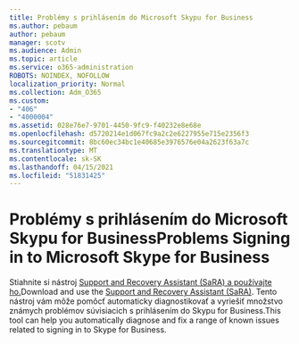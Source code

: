 ```yaml
---
title: Problémy s prihlásením do Microsoft Skypu for Business
ms.author: pebaum
author: pebaum
manager: scotv
ms.audience: Admin
ms.topic: article
ms.service: o365-administration
ROBOTS: NOINDEX, NOFOLLOW
localization_priority: Normal
ms.collection: Adm_O365
ms.custom:
- "406"
- "4000004"
ms.assetid: 028e76e7-9701-4450-9fc9-f40232e8e68e
ms.openlocfilehash: d5720214e1d067fc9a2c2e6227955e715e2356f3
ms.sourcegitcommit: 8bc60ec34bc1e40685e3976576e04a2623f63a7c
ms.translationtype: MT
ms.contentlocale: sk-SK
ms.lasthandoff: 04/15/2021
ms.locfileid: "51831425"
---
```

# <a name="problems-signing-in-to-microsoft-skype-for-business"></a><span data-ttu-id="296c0-102">Problémy s prihlásením do Microsoft Skypu for Business</span><span class="sxs-lookup"><span data-stu-id="296c0-102">Problems Signing in to Microsoft Skype for Business</span></span>

<span data-ttu-id="296c0-103">Stiahnite si nástroj [Support and Recovery Assistant (SaRA) a používajte ho.](https://aka.ms/SaRA-SkypeForBusinessSignIn)</span><span class="sxs-lookup"><span data-stu-id="296c0-103">Download and use the [Support and Recovery Assistant (SaRA)](https://aka.ms/SaRA-SkypeForBusinessSignIn).</span></span>
<span data-ttu-id="296c0-104">Tento nástroj vám môže pomôcť automaticky diagnostikovať a vyriešiť množstvo známych problémov súvisiacich s prihlásením do Skypu for Business.</span><span class="sxs-lookup"><span data-stu-id="296c0-104">This tool can help you automatically diagnose and fix a range of known issues related to signing in to Skype for Business.</span></span>